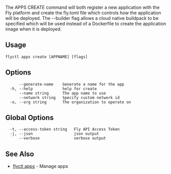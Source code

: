 The APPS CREATE command will both register a new application 
with the Fly platform and create the fly.toml file which controls how 
the application will be deployed. The --builder flag allows a cloud native 
buildpack to be specified which will be used instead of a Dockerfile to 
create the application image when it is deployed.


## Usage
~~~
flyctl apps create [APPNAME] [flags]
~~~

## Options

~~~
      --generate-name    Generate a name for the app
  -h, --help             help for create
      --name string      The app name to use
      --network string   Specify custom network id
  -o, --org string       The organization to operate on
~~~

## Global Options

~~~
  -t, --access-token string   Fly API Access Token
  -j, --json                  json output
      --verbose               verbose output
~~~

## See Also

* [flyctl apps](/docs/flyctl/apps/)	 - Manage apps

